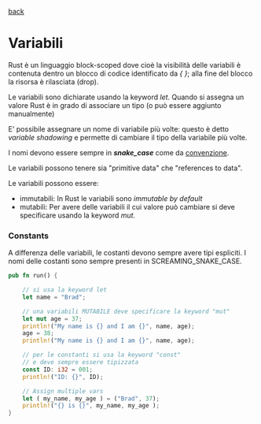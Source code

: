 [back](../README.md)

# Variabili

Rust è un linguaggio block-scoped dove cioè la visibilità delle variabili è contenuta dentro un blocco di codice identificato da *{ }*; alla fine del blocco la risorsa è rilasciata (drop).

 

Le variabili sono dichiarate usando la keyword  *let*. Quando si assegna un valore Rust è in grado di associare un tipo (o può essere aggiunto manualmente)

E' possibile assegnare un nome di variabile più volte: questo è detto *variable shadowing* e permette di cambiare il tipo della variabile più volte.

I nomi devono essere sempre in ___snake_case___ come da [convenzione](https://rust-lang.github.io/api-guidelines/naming.html).

Le variabili possono tenere sia "primitive data" che "references to data".

Le variabili possono essere:
- immutabili: In Rust le variabili sono *immutable by default* 
- mutabili: Per avere delle variabili il cui valore può cambiare si deve specificare usando la keyword *mut*.

### Constants
A differenza delle variabili, le costanti devono sempre avere tipi espliciti. I nomi delle costanti sono sempre presenti in SCREAMING_SNAKE_CASE.

```rust
pub fn run() {

    // si usa la keyword let
    let name = "Brad";

    // una variabili MUTABILE deve specificare la keyword "mut"
    let mut age = 37;
    println!("My name is {} and I am {}", name, age);
    age = 38;
    println!("My name is {} and I am {}", name, age);

    // per le constanti si usa la keyword "const"
    // e deve sempre essere tipizzata
    const ID: i32 = 001;
    println!("ID: {}", ID);

    // Assign multiple vars
    let ( my_name, my_age ) = ("Brad", 37);
    println!("{} is {}", my_name, my_age );
}
```

